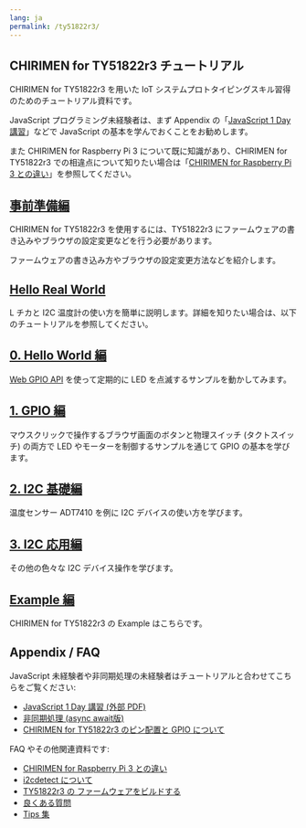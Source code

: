 ```yaml
---
lang: ja
permalink: /ty51822r3/
---
```


## CHIRIMEN for TY51822r3 チュートリアル

CHIRIMEN for TY51822r3 を用いた IoT システムプロトタイピングスキル習得のためのチュートリアル資料です。

JavaScript プログラミング未経験者は、まず Appendix の「[JavaScript 1 Day 講習](https://webiotmakers.github.io/static/docs/2017/maebashi-js.pdf)」などで JavaScript の基本を学んでおくことをお勧めします。

また CHIRIMEN for Raspberry Pi 3 について既に知識があり、CHIRIMEN for TY51822r3 での相違点について知りたい場合は「[CHIRIMEN for Raspberry Pi 3 との違い](diff.md)」を参照してください。

## [事前準備編](setting.md)

CHIRIMEN for TY51822r3 を使用するには、TY51822r3 にファームウェアの書き込みやブラウザの設定変更などを行う必要があります。

ファームウェアの書き込み方やブラウザの設定変更方法などを紹介します。

## [Hello Real World](hellorealworld.md)
L チカと I2C 温度計の使い方を簡単に説明します。詳細を知りたい場合は、以下のチュートリアルを参照してください。

## [0. Hello World 編](section0.md)
 [Web GPIO API](https://rawgit.com/browserobo/WebGPIO/master/) を使って定期的に LED を点滅するサンプルを動かしてみます。

## [1. GPIO 編](section1.md)
 マウスクリックで操作するブラウザ画面のボタンと物理スイッチ (タクトスイッチ) の両方で LED やモーターを制御するサンプルを通じて GPIO の基本を学びます。

## [2. I2C 基礎編](section2.md)
 温度センサー ADT7410 を例に I2C デバイスの使い方を学びます。

## [3. I2C 応用編](section3.md)
 その他の色々な I2C デバイス操作を学びます。
 
## [Example 編](https://chirimen.org/chirimen-TY51822r3/bc/)
 CHIRIMEN for TY51822r3 の Example はこちらです。 

## Appendix / FAQ
JavaScript 未経験者や非同期処理の未経験者はチュートリアルと合わせてこちらをご覧ください:

- [JavaScript 1 Day 講習 (外部 PDF)](https://webiotmakers.github.io/static/docs/2017/maebashi-js.pdf)
- [非同期処理 (async await版)](appendix0.md)
- [CHIRIMEN for TY51822r3 のピン配置と GPIO について](pins.md)

FAQ やその他関連資料です:

- [CHIRIMEN for Raspberry Pi 3 との違い](diff.md)
- [i2cdetect について](i2cdetect.md)
- [TY51822r3 の ファームウェアをビルドする](bridge.md)
- [良くある質問](faq.md)
- [Tips 集](tips.md)
